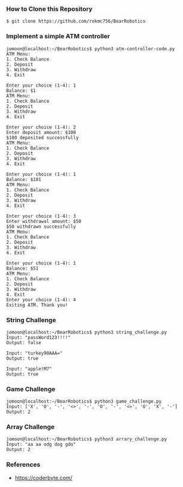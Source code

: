 ### How to Clone this Repository
~~~
$ git clone https://github.com/rokmc756/BearRobotics
~~~


### Implement a simple ATM controller
~~~
jomoon@localhost:~/BearRobotics$ python3 atm-controller-code.py
ATM Menu:
1. Check Balance
2. Deposit
3. Withdraw
4. Exit

Enter your choice (1-4): 1
Balance: $1
ATM Menu:
1. Check Balance
2. Deposit
3. Withdraw
4. Exit

Enter your choice (1-4): 2
Enter deposit amount: $100
$100 deposited successfully
ATM Menu:
1. Check Balance
2. Deposit
3. Withdraw
4. Exit

Enter your choice (1-4): 1
Balance: $101
ATM Menu:
1. Check Balance
2. Deposit
3. Withdraw
4. Exit

Enter your choice (1-4): 3
Enter withdrawal amount: $50
$50 withdrawn successfully
ATM Menu:
1. Check Balance
2. Deposit
3. Withdraw
4. Exit

Enter your choice (1-4): 1
Balance: $51
ATM Menu:
1. Check Balance
2. Deposit
3. Withdraw
4. Exit
Enter your choice (1-4): 4
Exiting ATM. Thank you!
~~~



### String Challenge
~~~
jomoon@localhost:~/BearRobotics$ python3 string_challenge.py
Input: "passWord123!!!!"
Output: false

Input: "turkey90AAA="
Output: true

Input: "apple!M7"
Output: true
~~~


### Game Challenge
~~~
jomoon@localhost:~/BearRobotics$ python3 game_challenge.py
Input: ['X', 'O', '-', '<>', '-', 'O', '-', '<>', 'O', 'X', '-']
Output: 2
~~~


### Array Challenge
~~~
jomoon@localhost:~/BearRobotics$ python3 arrary_challenge.py
Input: "aa aa odg dog gdo"
Output: 2
~~~


### References
* https://coderbyte.com/
